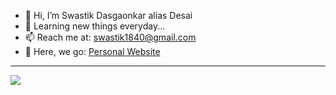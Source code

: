 - 👋 Hi, I’m Swastik Dasgaonkar alias Desai
- 🌱 Learning new things everyday...
- 📫 Reach me at: swastik1840@gmail.com
- 🚀 Here, we go: [Personal Website](https://swasdas.github.io/)
<hr>

<p align="left"> <img src="https://komarev.com/ghpvc/?username=swastik-dasgaonkar&label=Profile%20Views&color=brightgreen&style=plastic"/> </p>

<!---
- 👀 I’m interested in AI-Machine Learning and Data Science

- I love❤️ interacting with people around the world🌎, experiencing different cultures, and exploring the world's perspectives🔥 on design, business and technology💻.


srdasg/srdasg is a ✨ special ✨ repository because its `README.md` (this file) appears on your GitHub profile.
You can click the Preview link to take a look at your changes.
--->

